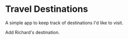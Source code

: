 # Travel Destinations

A simple app to keep track of destinations I'd like to visit.

Add Richard's destination.
